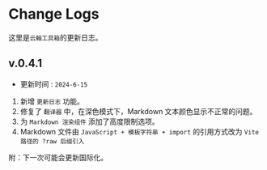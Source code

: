 
# Change Logs

这里是`云翰工具箱`的更新日志。

## v.0.4.1

- 更新时间 : `2024-6-15`

1. 新增 `更新日志` 功能。
2. 修复了 `翻译器` 中，在深色模式下，Markdown 文本颜色显示不正常的问题。
3. 为 `Markdown 渲染组件` 添加了高度限制选项。
4. Markdown 文件由 `JavaScript + 模板字符串 + import` 的引用方式改为 `Vite 路径的 ?raw 后缀引入`

附：下一次可能会更新国际化。
